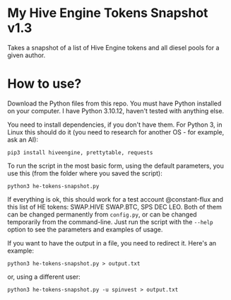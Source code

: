 # My Hive Engine Tokens Snapshot v1.3

Takes a snapshot of a list of Hive Engine tokens and all diesel pools for a given author.

# How to use?

Download the Python files from this repo. You must have Python installed on your computer. I have Python 3.10.12, haven't tested with anything else.

You need to install dependencies, if you don't have them. For Python 3, in Linux this should do it (you need to research for another OS - for example, ask an AI):

`pip3 install hiveengine, prettytable, requests`

To run the script in the most basic form, using the default parameters, you use this (from the folder where you saved the script):

`python3 he-tokens-snapshot.py`

If everything is ok, this should work for a test account @constant-flux and this list of HE tokens: SWAP.HIVE SWAP.BTC, SPS DEC LEO. Both of them can be changed permanently from `config.py`, or can be changed temporarily from the command-line. Just run the script with the `--help` option to see the parameters and examples of usage.

If you want to have the output in a file, you need to redirect it. Here's an example:

`python3 he-tokens-snapshot.py > output.txt`

or, using a different user:

`python3 he-tokens-snapshot.py -u spinvest > output.txt`
